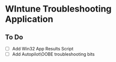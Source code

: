 # WIntune Troubleshooting Application

## To Do

- [ ] Add Win32 App Results Script
- [ ] Add Autopilot\OOBE troubleshooting bits
